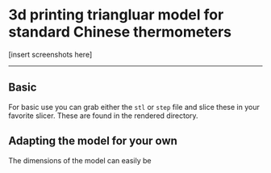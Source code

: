 # 3d printing triangluar model for standard Chinese thermometers

[insert screenshots here]

---



## Basic
For basic use you can grab either the `stl` or `step` file and slice these in your favorite slicer.
These are found in the rendered directory.

## Adapting the model for your own
The dimensions of the model can easily be